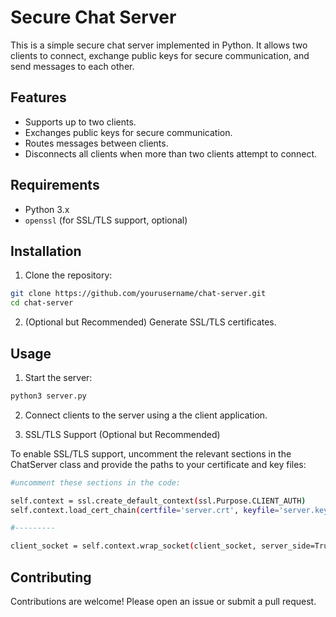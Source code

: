 # Secure Chat Server

This is a simple secure chat server implemented in Python. It allows two clients to connect, exchange public keys for secure communication, and send messages to each other. 

## Features

- Supports up to two clients.
- Exchanges public keys for secure communication.
- Routes messages between clients.
- Disconnects all clients when more than two clients attempt to connect.

## Requirements

- Python 3.x
- `openssl` (for SSL/TLS support, optional)

## Installation

1. Clone the repository:

```bash
git clone https://github.com/yourusername/chat-server.git
cd chat-server
```

2. (Optional but Recommended) Generate SSL/TLS certificates.

## Usage

1. Start the server:

```bash
python3 server.py
```

2. Connect clients to the server using a the client application.

3. SSL/TLS Support (Optional but Recommended)

To enable SSL/TLS support, uncomment the relevant sections in the ChatServer class and provide the paths to your certificate and key files:

```bash
#uncomment these sections in the code:

self.context = ssl.create_default_context(ssl.Purpose.CLIENT_AUTH)
self.context.load_cert_chain(certfile='server.crt', keyfile='server.key')

#---------

client_socket = self.context.wrap_socket(client_socket, server_side=True)

```
## Contributing

Contributions are welcome! Please open an issue or submit a pull request.




